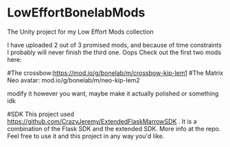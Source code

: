 # LowEffortBonelabMods
 The Unity project for my Low Effort Mods collection


I have uploaded 2 out of 3 promised mods, and because of time constraints I probably will never finish the third one. Oops
Check out the first two mods here:

#The crossbow:https://mod.io/g/bonelab/m/crossbow-kip-lem1
#The Matrix Neo avatar: mod.io/g/bonelab/m/neo-kip-lem2

modify it however you want, maybe make it actually polished or something idk


#SDK
This project used https://github.com/CrazyJeremy/ExtendedFlaskMarrowSDK . It is a combination of the Flask SDK and the extended SDK. More info at the repo. Feel free to use it and this project in any way you'd like.
